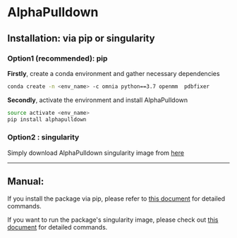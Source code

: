 # AlphaPulldown

## Installation: via pip or singularity 

### Option1 (recommended): pip

**Firstly**, create a conda environment and gather necessary dependencies 
```bash
conda create -n <env_name> -c omnia python==3.7 openmm  pdbfixer
````
**Secondly**, activate the environment and install AlphaPulldown
```bash
source activate <env_name>
pip install alphapulldown
```
### Option2 : singularity
Simply download AlphaPulldown singularity image from [here]()

------
## Manual: 
If you install the package via pip, please refer to [this document](./pip_user_guide.md) for detailed commands.

If you want to run the package's singularity image, please check out [this document](./singularity_user_guide.md) for detailed commands.
